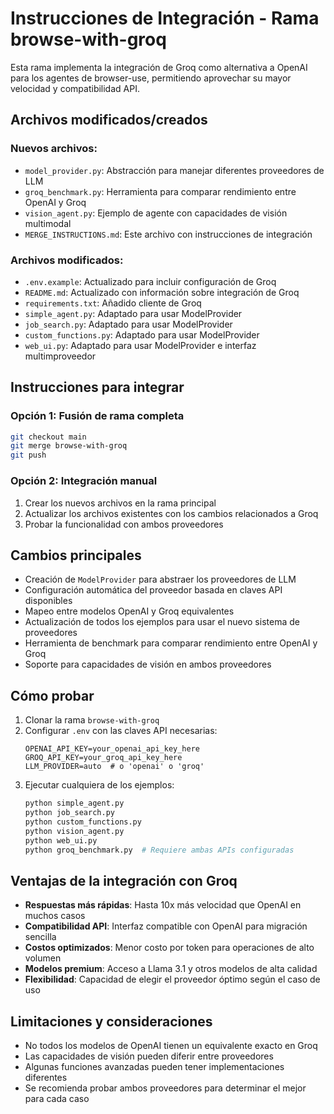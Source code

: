 # Instrucciones de Integración - Rama browse-with-groq

Esta rama implementa la integración de Groq como alternativa a OpenAI para los agentes de browser-use, permitiendo aprovechar su mayor velocidad y compatibilidad API.

## Archivos modificados/creados

### Nuevos archivos:
- `model_provider.py`: Abstracción para manejar diferentes proveedores de LLM
- `groq_benchmark.py`: Herramienta para comparar rendimiento entre OpenAI y Groq
- `vision_agent.py`: Ejemplo de agente con capacidades de visión multimodal
- `MERGE_INSTRUCTIONS.md`: Este archivo con instrucciones de integración

### Archivos modificados:
- `.env.example`: Actualizado para incluir configuración de Groq
- `README.md`: Actualizado con información sobre integración de Groq
- `requirements.txt`: Añadido cliente de Groq
- `simple_agent.py`: Adaptado para usar ModelProvider
- `job_search.py`: Adaptado para usar ModelProvider
- `custom_functions.py`: Adaptado para usar ModelProvider
- `web_ui.py`: Adaptado para usar ModelProvider e interfaz multimproveedor

## Instrucciones para integrar

### Opción 1: Fusión de rama completa
```bash
git checkout main
git merge browse-with-groq
git push
```

### Opción 2: Integración manual
1. Crear los nuevos archivos en la rama principal
2. Actualizar los archivos existentes con los cambios relacionados a Groq
3. Probar la funcionalidad con ambos proveedores

## Cambios principales

- Creación de `ModelProvider` para abstraer los proveedores de LLM
- Configuración automática del proveedor basada en claves API disponibles
- Mapeo entre modelos OpenAI y Groq equivalentes
- Actualización de todos los ejemplos para usar el nuevo sistema de proveedores
- Herramienta de benchmark para comparar rendimiento entre OpenAI y Groq
- Soporte para capacidades de visión en ambos proveedores

## Cómo probar

1. Clonar la rama `browse-with-groq`
2. Configurar `.env` con las claves API necesarias:
   ```
   OPENAI_API_KEY=your_openai_api_key_here
   GROQ_API_KEY=your_groq_api_key_here
   LLM_PROVIDER=auto  # o 'openai' o 'groq'
   ```
3. Ejecutar cualquiera de los ejemplos:
   ```bash
   python simple_agent.py
   python job_search.py
   python custom_functions.py
   python vision_agent.py
   python web_ui.py
   python groq_benchmark.py  # Requiere ambas APIs configuradas
   ```

## Ventajas de la integración con Groq

- **Respuestas más rápidas**: Hasta 10x más velocidad que OpenAI en muchos casos
- **Compatibilidad API**: Interfaz compatible con OpenAI para migración sencilla
- **Costos optimizados**: Menor costo por token para operaciones de alto volumen
- **Modelos premium**: Acceso a Llama 3.1 y otros modelos de alta calidad
- **Flexibilidad**: Capacidad de elegir el proveedor óptimo según el caso de uso

## Limitaciones y consideraciones

- No todos los modelos de OpenAI tienen un equivalente exacto en Groq
- Las capacidades de visión pueden diferir entre proveedores
- Algunas funciones avanzadas pueden tener implementaciones diferentes
- Se recomienda probar ambos proveedores para determinar el mejor para cada caso
